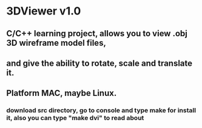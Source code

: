 # 3DViewer v1.0

## C/C++ learning project, allows you to view .obj 3D wireframe model files,
## and give the ability to rotate, scale and translate it.
## Platform MAC, maybe Linux.

### download src directory, go to console and type make for install it, also you can type "make dvi" to read about
